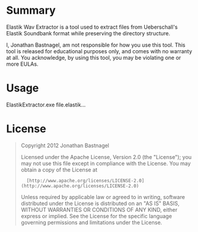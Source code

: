 Summary
====================
Elastik Wav Extractor is a tool used to extract files from Ueberschall's Elastik
Soundbank format while preserving the directory structure.

I, Jonathan Bastnagel, am not responsible for how you use this tool. 
This tool is released for educational purposes only, and comes with no warranty at all.
You acknowledge, by using this tool, you may be violating one or more EULAs.

Usage
====================
ElastikExtractor.exe file.elastik...

License
====================
>   Copyright 2012 Jonathan Bastnagel
>
>   Licensed under the Apache License, Version 2.0 (the "License");
>   you may not use this file except in compliance with the License.
>   You may obtain a copy of the License at
>
>       [http://www.apache.org/licenses/LICENSE-2.0](http://www.apache.org/licenses/LICENSE-2.0)
>
>   Unless required by applicable law or agreed to in writing, software
>   distributed under the License is distributed on an "AS IS" BASIS,
>   WITHOUT WARRANTIES OR CONDITIONS OF ANY KIND, either express or implied.
>   See the License for the specific language governing permissions and
>   limitations under the License.

